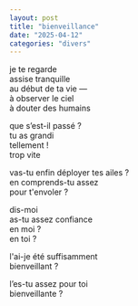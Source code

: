 ```yaml
---
layout: post
title: "bienveillance"
date: "2025-04-12"
categories: "divers"
---
```


je te regarde  
assise tranquille  
au début de ta vie —  
à observer le ciel  
à douter des humains  

que s’est-il passé ?  
tu as grandi  
tellement !  
trop vite  

vas-tu enfin déployer tes ailes ?  
en comprends-tu assez  
pour t'envoler ?  

dis-moi  
as-tu assez confiance  
en moi ?  
en toi ?  

l'ai-je été suffisamment  
bienveillant ?  

l’es-tu assez pour toi  
bienveillante ?
